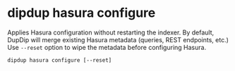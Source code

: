 # dipdup hasura configure

Applies Hasura configuration without restarting the indexer. By default, DupDip will merge existing Hasura metadata \(queries, REST endpoints, etc.\) Use `--reset` option to wipe the metadata before configuring Hasura.

```text
dipdup hasura configure [--reset]
```

